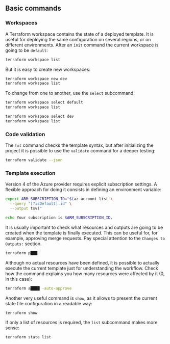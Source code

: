 ## Basic commands

### Workspaces

A Terraform workspace contains the state of a deployed template. It is useful for deploying the same configuration on several regions, or on different environments. After an `init` command the current workspace is going to be `default`:

```bash
terraform workspace list
```

But it is easy to create new workspaces:

```bash
terraform workspace new dev
terraform workspace list
```

To change from one to another, use the `select` subcommand:

```bash
terraform workspace select default
terraform workspace list
```

```bash
terraform workspace select dev
terraform workspace list
```

### Code validation

The `fmt` command checks the template syntax, but after initializing the project it is possible to use the `validate` command for a deeper testing:

```bash
terraform validate --json
```

### Template execution

Version 4 of the Azure provider requires explicit subscription settings. A flexible approach for doing it consists in defining an environment variable:

```bash
export ARM_SUBSCRIPTION_ID="$(az account list \
  --query "[?isDefault].id" \
  --output tsv)"

echo Your subscription is $ARM_SUBSCRIPTION_ID.
```

It is usually important to check what resources and outputs are going to be created when the template is finally executed. This can be useful for, for example, approving merge requests. Pay special attention to the `Changes to Outputs:` section.

```bash
terraform p███
```

Although no actual resources have been defined, it is possible to actually execute the current template just for understanding the workflow. Check how the command explains you how many resources were affected by it (0, in this case):

```bash
terraform a████ -auto-approve 
```

Another very useful command is `show`, as it allows to present the current state file configuration in a readable way:

```bash
terraform show
```

If only a list of resources is required, the `list` subcommand makes more sense:

```bash
terraform state list
```
